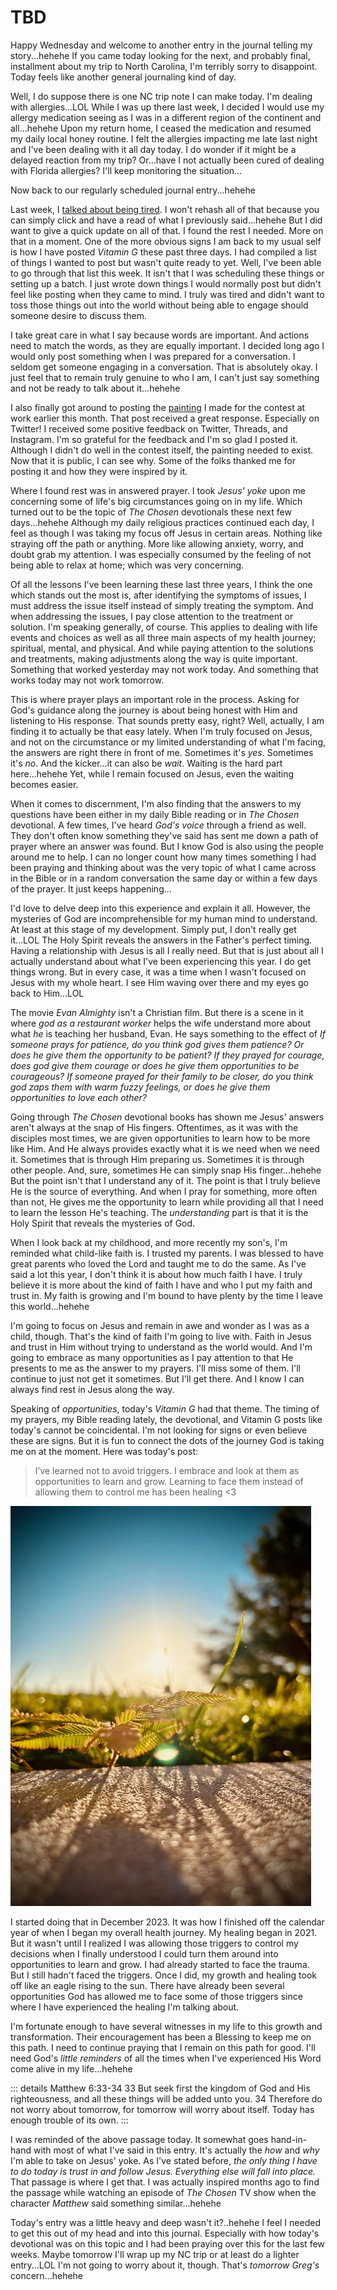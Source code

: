 # TBD

Happy Wednesday and welcome to another entry in the journal telling my story...hehehe If you came today looking for the next, and probably final, installment about my trip to North Carolina, I'm terribly sorry to disappoint. Today feels like another general journaling kind of day.

Well, I do suppose there is one NC trip note I can make today. I'm dealing with allergies...LOL While I was up there last week, I decided I would use my allergy medication seeing as I was in a different region of the continent and all...hehehe Upon my return home, I ceased the medication and resumed my daily local honey routine. I felt the allergies impacting me late last night and I've been dealing with it all day today. I do wonder if it might be a delayed reaction from my trip? Or...have I not actually been cured of dealing with Florida allergies? I'll keep monitoring the situation...

Now back to our regularly scheduled journal entry...hehehe

Last week, I [talked about being tired](./19_more-continued#im-tired). I won't rehash all of that because you can simply click and have a read of what I previously said...hehehe But I did want to give a quick update on all of that. I found the rest I needed. More on that in a moment. One of the more obvious signs I am back to my usual self is how I have posted *Vitamin G* these past three days. I had compiled a list of things I wanted to post but wasn't quite ready to yet. Well, I've been able to go through that list this week. It isn't that I was scheduling these things or setting up a batch. I just wrote down things I would normally post but didn't feel like posting when they came to mind. I truly was tired and didn't want to toss those things out into the world without being able to engage should someone desire to discuss them.

I take great care in what I say because words are important. And actions need to match the words, as they are equally important. I decided long ago I would only post something when I was prepared for a conversation. I seldom get someone engaging in a conversation. That is absolutely okay. I just feel that to remain truly genuine to who I am, I can't just say something and not be ready to talk about it...hehehe

I also finally got around to posting the [painting](./06_thought-playground#painting-contest) I made for the contest at work earlier this month. That post received a great response. Especially on Twitter! I received some positive feedback on Twitter, Threads, and Instagram. I'm so grateful for the feedback and I'm so glad I posted it. Although I didn't do well in the contest itself, the painting needed to exist. Now that it is public, I can see why. Some of the folks thanked me for posting it and how they were inspired by it.

Where I found rest was in answered prayer. I took *Jesus' yoke* upon me concerning some of life's big circumstances going on in my life. Which turned out to be the topic of *The Chosen* devotionals these next few days...hehehe Although my daily religious practices continued each day, I feel as though I was taking my focus off Jesus in certain areas. Nothing like straying off the path or anything. More like allowing anxiety, worry, and doubt grab my attention. I was especially consumed by the feeling of not being able to relax at home; which was very concerning.

Of all the lessons I've been learning these last three years, I think the one which stands out the most is, after identifying the symptoms of issues, I must address the issue itself instead of simply treating the symptom. And when addressing the issues, I pay close attention to the treatment or solution. I'm speaking generally, of course. This applies to dealing with life events and choices as well as all three main aspects of my health journey; spiritual, mental, and physical. And while paying attention to the solutions and treatments, making adjustments along the way is quite important. Something that worked yesterday may not work today. And something that works today may not work tomorrow.

This is where prayer plays an important role in the process. Asking for God's guidance along the journey is about being honest with Him and listening to His response. That sounds pretty easy, right? Well, actually, I am finding it to actually be that easy lately. When I'm truly focused on Jesus, and not on the circumstance or my limited understanding of what I'm facing, the answers are right there in front of me. Sometimes it's *yes*. Sometimes it's *no*. And the kicker...it can also be *wait*. Waiting is the hard part here...hehehe Yet, while I remain focused on Jesus, even the waiting becomes easier.

When it comes to discernment, I'm also finding that the answers to my questions have been either in my daily Bible reading or in *The Chosen* devotional. A few times, I've heard *God's voice* through a friend as well. They don't often know something they've said has sent me down a path of prayer where an answer was found. But I know God is also using the people around me to help. I can no longer count how many times something I had been praying and thinking about was the very topic of what I came across in the Bible or in a random conversation the same day or within a few days of the prayer. It just keeps happening...

I'd love to delve deep into this experience and explain it all. However, the mysteries of God are incomprehensible for my human mind to understand. At least at this stage of my development. Simply put, I don't really get it...LOL The Holy Spirit reveals the answers in the Father's perfect timing. Having a relationship with Jesus is all I really need. But that is just about all I actually understand about what I've been experiencing this year. I do get things wrong. But in every case, it was a time when I wasn't focused on Jesus with my whole heart. I see Him waving over there and my eyes go back to Him...LOL

The movie *Evan Almighty* isn't a Christian film. But there is a scene in it where *god as a restaurant worker* helps the wife understand more about what *he* is teaching her husband, Evan. He says something to the effect of *If someone prays for patience, do you think god gives them patience? Or does he give them the opportunity to be patient? If they prayed for courage, does god give them courage or does he give them opportunities to be courageous? If someone prayed for their family to be closer, do you think god zaps them with warm fuzzy feelings, or does he give them opportunities to love each other?*

Going through *The Chosen* devotional books has shown me Jesus' answers aren't always at the snap of His fingers. Oftentimes, as it was with the disciples most times, we are given opportunities to learn how to be more like Him. And He always provides exactly what it is we need when we need it. Sometimes that is through Him preparing us. Sometimes it is through other people. And, sure, sometimes He can simply snap His finger...hehehe But the point isn't that I understand any of it. The point is that I truly believe He is the source of everything. And when I pray for something, more often than not, He gives me the opportunity to learn while providing all that I need to learn the lesson He's teaching. The *understanding* part is that it is the Holy Spirit that reveals the mysteries of God.

When I look back at my childhood, and more recently my son's, I'm reminded what child-like faith is. I trusted my parents. I was blessed to have great parents who loved the Lord and taught me to do the same. As I've said a lot this year, I don't think it is about how much faith I have. I truly believe it is more about the kind of faith I have and who I put my faith and trust in. My faith is growing and I'm bound to have plenty by the time I leave this world...hehehe

I'm going to focus on Jesus and remain in awe and wonder as I was as a child, though. That's the kind of faith I'm going to live with. Faith in Jesus and trust in Him without trying to understand as the world would. And I'm going to embrace as many opportunities as I pay attention to that He presents to me as the answer to my prayers. I'll miss some of them. I'll continue to just not get it sometimes. But I'll get there. And I know I can always find rest in Jesus along the way.

Speaking of *opportunities*, today's *Vitamin G* had that theme. The timing of my prayers, my Bible reading lately, the devotional, and Vitamin G posts like today's cannot be coincidental. I'm not looking for signs or even believe these are signs. But it is fun to connect the dots of the journey God is taking me on at the moment. Here was today's post:

> I’ve learned not to avoid triggers. I embrace and look at them as opportunities to learn and grow. Learning to face them instead of allowing them to control me has been healing <3

![Sunrise over some grass and a sapling](./media/IMG_1067.jpeg)

I started doing that in December 2023. It was how I finished off the calendar year of when I began my overall health journey. My healing began in 2021. But it wasn't until I realized I was allowing those triggers to control my decisions when I finally understood I could turn them around into opportunities to learn and grow. I had already started to face the trauma. But I still hadn't faced the triggers. Once I did, my growth and healing took off like an eagle rising to the sun. There have already been several opportunities God has allowed me to face some of those triggers since where I have experienced the healing I'm talking about.

I'm fortunate enough to have several witnesses in my life to this growth and transformation. Their encouragement has been a Blessing to keep me on this path. I need to continue praying that I remain on this path for good. I'll need God's *little reminders* of all the times when I've experienced His Word come alive in my life...hehehe

::: details Matthew 6:33-34
33 But seek first the kingdom of God and His righteousness, and all these things will be added unto you. 34 Therefore do not worry about tomorrow, for tomorrow will worry about itself. Today has enough trouble of its own.
:::

I was reminded of the above passage today. It somewhat goes hand-in-hand with most of what I've said in this entry. It's actually the *how* and *why* I'm able to take on Jesus' yoke. As I've stated before, *the only thing I have to do today is trust in and follow Jesus. Everything else will fall into place.* That passage is where I get that. I was actually inspired months ago to find the passage while watching an episode of *The Chosen* TV show when the character *Matthew* said something similar...hehehe

Today's entry was a little heavy and deep wasn't it?..hehehe I feel I needed to get this out of my head and into this journal. Especially with how today's devotional was on this topic and I had been praying over this for the last few weeks. Maybe tomorrow I'll wrap up my NC trip or at least do a lighter entry...LOL I'm not going to worry about it, though. That's *tomorrow Greg's* concern...hehehe
